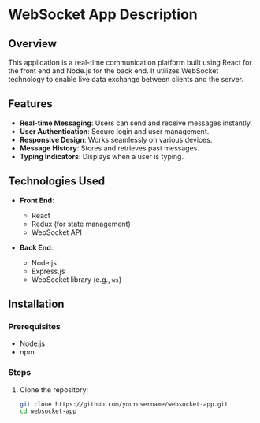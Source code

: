 # WebSocket App Description

## Overview

This application is a real-time communication platform built using React for the front end and Node.js for the back end. It utilizes WebSocket technology to enable live data exchange between clients and the server.

## Features

- **Real-time Messaging**: Users can send and receive messages instantly.
- **User Authentication**: Secure login and user management.
- **Responsive Design**: Works seamlessly on various devices.
- **Message History**: Stores and retrieves past messages.
- **Typing Indicators**: Displays when a user is typing.

## Technologies Used

- **Front End**: 
  - React
  - Redux (for state management)
  - WebSocket API

- **Back End**: 
  - Node.js
  - Express.js
  - WebSocket library (e.g., `ws`)

## Installation

### Prerequisites

- Node.js
- npm

### Steps

1. Clone the repository:
   ```bash
   git clone https://github.com/yourusername/websocket-app.git
   cd websocket-app

